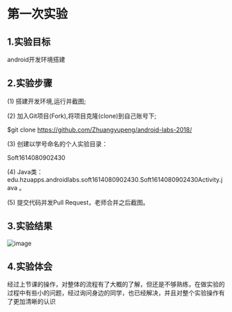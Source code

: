 # 第一次实验

## 1.实验目标

android开发环境搭建

## 2.实验步骤

(1) 搭建开发环境,运行并截图;

(2) 加入Git项目(Fork),将项目克隆(clone)到自己账号下;

$git clone https://github.com/Zhuangyupeng/android-labs-2018/

(3) 创建以学号命名的个人实验目录：

Soft1614080902430

(4) Java类：edu.hzuapps.androidlabs.soft1614080902430.Soft1614080902430Activity.java 。

(5) 提交代码并发Pull Request，老师合并之后截图。

## 3.实验结果
 
![image](https://github.com/Zhuangyupeng/android-labs-2018/blob/master/soft1614080902430/Soft1614080902430.PNG?raw=true)

## 4.实验体会
经过上节课的操作，对整体的流程有了大概的了解，但还是不够熟练，在做实验的过程中有些小的问题，经过询问身边的同学，也已经解决，并且对整个实验操作有了更加清晰的认识
